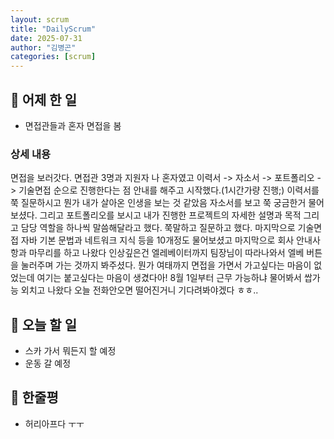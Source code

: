 ```yaml
---
layout: scrum
title: "DailyScrum"
date: 2025-07-31
author: "김병곤"
categories: [scrum]
---
```


## 📝 어제 한 일

- 면접관들과 혼자 면접을 봄

### 상세 내용

면접을 보러갓다. 면접관 3명과 지원자 나 혼자였고 이력서 -> 자소서 -> 포트폴리오 -> 기술면접 순으로 진행한다는 점 안내를 해주고 시작했다.(1시간가량 진행;)
이력서를 쭉 질문하시고 뭔가 내가 살아온 인생을 보는 것 같았음 자소서를 보고 쭉 궁금한거 물어보셨다.
그리고 포트폴리오를 보시고 내가 진행한 프로젝트의 자세한 설명과 목적 그리고 담당 역할을 하나씩 말씀해달라고 했다. 쭉말하고 질문하고 했다.
마지막으로 기술면접 자바 기본 문법과 네트워크 지식 등을 10개정도 물어보셨고 마지막으로 회사 안내사항과 마무리를 하고 나왔다 인상깊은건 엘레베이터까지 팀장님이 따라나와서 엘베 버튼을 눌러주며 가는 것까지 봐주셨다. 뭔가 여태까지 면접을 가면서 가고싶다는 마음이 없었는데 여기는 붙고싶다는 마음이 생겼다아!
8월 1일부터 근무 가능하냐 물어봐서 쌉가능 외치고 나왔다 오늘 전화안오면 떨어진거니 기다려봐야겠다 ㅎㅎ..

## 🎯 오늘 할 일

- 스카 가서 뭐든지 할 예정
- 운동 갈 예정 

## 💭 한줄평

- 허리아프다 ㅜㅜ

